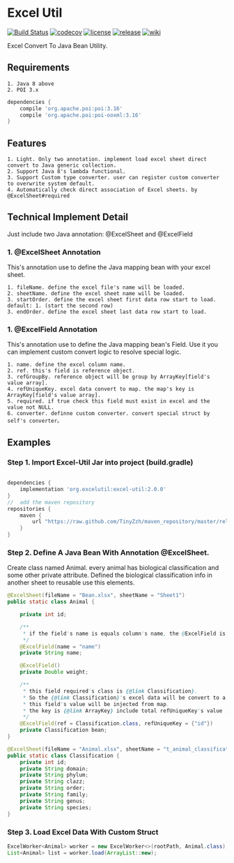 # Excel Util

[![Build Status](https://travis-ci.org/TinyZzh/ExcelUtil.svg?branch=master)](https://travis-ci.org/TinyZzh/ExcelUtil)
[![codecov](https://codecov.io/gh/TinyZzh/ExcelUtil/branch/master/graph/badge.svg)](https://codecov.io/gh/TinyZzh/ExcelUtil)
[![license](https://img.shields.io/github/license/TinyZzh/ExcelUtil.svg)](https://github.com/TinyZzh/ExcelUtil)
[![release](https://img.shields.io/github/release/TinyZzh/ExcelUtil.svg)](https://github.com/TinyZzh/ExcelUtil/releases/latest)
[![wiki](https://img.shields.io/badge/Docs-Wiki-green.svg)](https://github.com/TinyZzh/ExcelUtil/wiki)

Excel Convert To Java Bean Utility. 

## Requirements

    1. Java 8 above
    2. POI 3.x
```groovy
dependencies {
    compile 'org.apache.poi:poi:3.16'
    compile 'org.apache.poi:poi-ooxml:3.16'
}
```         

## Features
    
    1. Light. Only two annotation. implement load excel sheet direct convert to Java generic collection.
    2. Support Java 8's lambda functional. 
    3. Support Custom type converter. user can register custom converter to overwrite system default.
    4. Automatically check direct association of Excel sheets. by @ExcelSheet#required

## Technical Implement Detail

Just include two Java annotation: @ExcelSheet and @ExcelField

### 1. @ExcelSheet Annotation
This's annotation use to define the Java mapping bean with your excel sheet.

    1. fileName. define the excel file's name will be loaded.
    2. sheetName. define the excel sheet name will be loaded. 
    3. startOrder. define the excel sheet first data row start to load. default: 1. (start the second row) 
    3. endOrder. define the excel sheet last data row start to load.

### 1. @ExcelField Annotation
This's annotation use to define the Java mapping bean's Field. 
Use it you can implement custom convert logic to resolve special logic.

    1. name. define the excel column name. 
    2. ref. this's field is reference object.
    3. refGroupBy. reference object will be group by ArrayKey[field's value array].
    4. refUniqueKey. excel data convert to map. the map's key is ArrayKey[field's value array].
    5. required. if true check this field must exist in excel and the value not NULL.
    6. converter. definne custom converter. convert special struct by self's converter。


## Examples

### Step 1. Import Excel-Util Jar into project (build.gradle)

```groovy

dependencies {
    implementation 'org.excelutil:excel-util:2.0.0'
}
//  add the maven repository
repositories {
    maven {
        url "https://raw.github.com/TinyZzh/maven_repository/master/release/"
    }
}
```

### Step 2. Define A Java Bean With Annotation @ExcelSheet. 
Create class named Animal. every animal has biological classification and some other private attribute.
Defined the biological classification info in another sheet to reusable use this elements.
```java
@ExcelSheet(fileName = "Bean.xlsx", sheetName = "Sheet1")
public static class Animal {

    private int id;

    /**
     * if the field's name is equals column's name, the @ExcelField is not necessary.
     */
    @ExcelField(name = "name")
    private String name;

    @ExcelField()
    private Double weight;

    /**
     * this field required's class is {@link Classification}.
     * So the {@link Classification}'s excel data will be convert to a temp Map collection.
     * this field's value will be injected from map.
     * the key is {@link ArrayKey} include total refUniqueKey's value .
     */
    @ExcelField(ref = Classification.class, refUniqueKey = {"id"})
    private Classification bean;
}

@ExcelSheet(fileName = "Animal.xlsx", sheetName = "t_animal_classification")
public static class Classification {
    private int id;
    private String domain;
    private String phylum;
    private String clazz;
    private String order;
    private String family;
    private String genus;
    private String species;
}
```
### Step 3. Load Excel Data With Custom Struct

```java
ExcelWorker<Animal> worker = new ExcelWorker<>(rootPath, Animal.class);
List<Animal> list = worker.load(ArrayList::new);
```